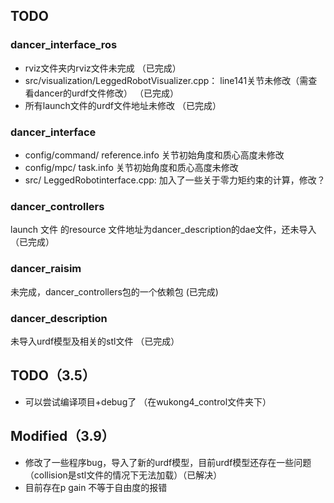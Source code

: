 ## TODO
### dancer_interface_ros
- rviz文件夹内rviz文件未完成 （已完成）
- src/visualization/LeggedRobotVisualizer.cpp： line141关节未修改（需查看dancer的urdf文件修改） （已完成）
- 所有launch文件的urdf文件地址未修改 （已完成）


### dancer_interface
- config/command/ reference.info 关节初始角度和质心高度未修改
- config/mpc/ task.info 关节初始角度和质心高度未修改
- src/ LeggedRobotinterface.cpp: 加入了一些关于零力矩约束的计算，修改？

### dancer_controllers
launch 文件 的resource 文件地址为dancer_description的dae文件，还未导入 （已完成）

### dancer_raisim
未完成，dancer_controllers包的一个依赖包 (已完成)

### dancer_description
未导入urdf模型及相关的stl文件 （已完成）


## TODO（3.5）
- 可以尝试编译项目+debug了 （在wukong4_control文件夹下）

## Modified（3.9）
- 修改了一些程序bug，导入了新的urdf模型，目前urdf模型还存在一些问题（collision是stl文件的情况下无法加载）（已解决）
- 目前存在p gain 不等于自由度的报错
